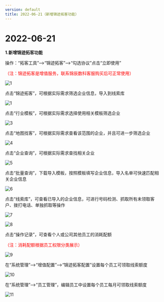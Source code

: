 ```yaml
---
version: default
title: 2022-06-21（新增锦迹拓客功能）
---
```

# **2022-06-21**

<ImageViewer/>

**1.新增锦迹拓客功能**

操作：“拓客工具”-->“锦迹拓客”-->“勾选协议”点击“立即使用”

<span style="color:red">（注：锦迹拓客是增值服务，联系锦辰数科客服购买后可正常使用）</span>

![1](/assets/media/2022.06.09tong1.png "1")

点击“锦迹拓客”，可根据实际需求筛选企业信息，导入到线索库

![1](/assets/media/2.0e0a5ca2.png "1")

点击“行业模板”，可根据实际需求选择使用相关模板筛选企业

![3](/assets/media/3.88a9ba3f.png "3")

点击“地图找客”，可根据实际需求查看该范围的企业，并且可进一步筛选企业

![4](/assets/media/4.e65d8e47.png "4")

点击“企业查询”，可根据实际需求查找相关企业

![5](/assets/media/5.764d9421.png "5")

点击“批量查询”，下载导入模板，按照模板填写企业信息，导入名单可快速匹配相关企业信息

![6](/assets/media/6.b27952b7.png "6")

点击“线索库”，可查看已导入的企业信息，可进行号码检测、抓取所有未领取客户、拨打电话、单独抓取等操作

![7](/assets/media/8261c449b769188acaaa9d08c5e6e98.7a641a6e.png "7")

![8](/assets/media/7.520e0833.png "8")

点击“操作记录”，可查看个人或公司其他员工的消耗配额

<span style="color:red">（注：消耗配额根据员工权限分类展示）</span>

![9](/assets/media/8.44892694.png "9")

在“系统管理”-->“增值配置”-->“锦迹拓客配置”设置每个员工可领取线索额度

![10](/assets/media/9.cfb62f3c.png "10")

在“系统管理”-->“员工管理”，编辑员工中设置每个员工每月可领取线索额度

![11](/assets/media/11.50f424a3.png "11")